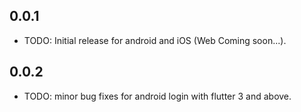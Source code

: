 ## 0.0.1
* TODO: Initial release for android and iOS (Web Coming soon...).

## 0.0.2
* TODO: minor bug fixes for android login  with flutter 3 and above.
